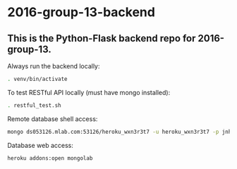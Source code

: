 # 2016-group-13-backend

## This is the Python-Flask backend repo for 2016-group-13.

Always run the backend locally:
```bash
. venv/bin/activate
```

To test RESTful API locally (must have mongo installed):
```bash
. restful_test.sh
```

Remote database shell access:
```bash
mongo ds053126.mlab.com:53126/heroku_wxn3r3t7 -u heroku_wxn3r3t7 -p jnhrj28k1m0o323n5s6eftl9il
```

Database web access:
```bash
heroku addons:open mongolab
```

